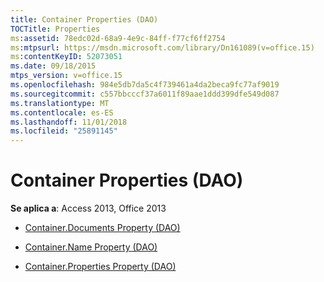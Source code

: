 ```yaml
---
title: Container Properties (DAO)
TOCTitle: Properties
ms:assetid: 78edc02d-68a9-4e9c-84ff-f77cf6ff2754
ms:mtpsurl: https://msdn.microsoft.com/library/Dn161089(v=office.15)
ms:contentKeyID: 52073051
ms.date: 09/18/2015
mtps_version: v=office.15
ms.openlocfilehash: 984e5db7da5c4f739461a4da2beca9fc77af9019
ms.sourcegitcommit: c557bbcccf37a6011f89aae1ddd399dfe549d087
ms.translationtype: MT
ms.contentlocale: es-ES
ms.lasthandoff: 11/01/2018
ms.locfileid: "25891145"
---
```

# <a name="container-properties-dao"></a>Container Properties (DAO)


**Se aplica a**: Access 2013, Office 2013



  - [Container.Documents Property (DAO)](container-documents-property-dao.md)

  - [Container.Name Property (DAO)](container-name-property-dao.md)

  - [Container.Properties Property (DAO)](container-properties-property-dao.md)

